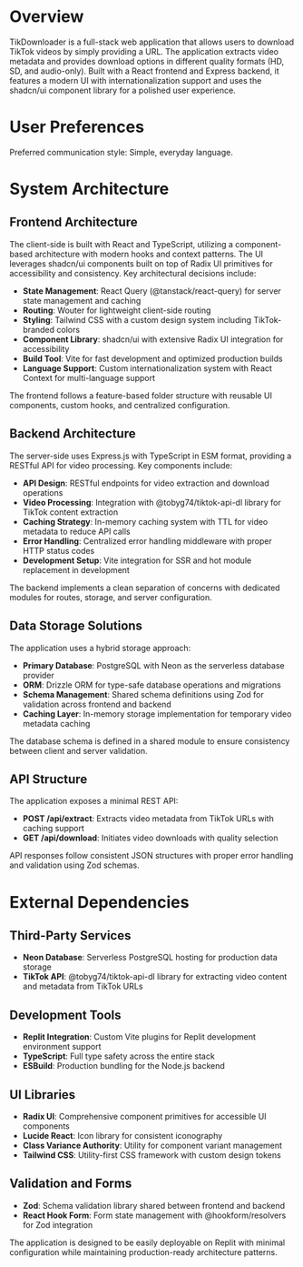 # Overview

TikDownloader is a full-stack web application that allows users to download TikTok videos by simply providing a URL. The application extracts video metadata and provides download options in different quality formats (HD, SD, and audio-only). Built with a React frontend and Express backend, it features a modern UI with internationalization support and uses the shadcn/ui component library for a polished user experience.

# User Preferences

Preferred communication style: Simple, everyday language.

# System Architecture

## Frontend Architecture
The client-side is built with React and TypeScript, utilizing a component-based architecture with modern hooks and context patterns. The UI leverages shadcn/ui components built on top of Radix UI primitives for accessibility and consistency. Key architectural decisions include:

- **State Management**: React Query (@tanstack/react-query) for server state management and caching
- **Routing**: Wouter for lightweight client-side routing
- **Styling**: Tailwind CSS with a custom design system including TikTok-branded colors
- **Component Library**: shadcn/ui with extensive Radix UI integration for accessibility
- **Build Tool**: Vite for fast development and optimized production builds
- **Language Support**: Custom internationalization system with React Context for multi-language support

The frontend follows a feature-based folder structure with reusable UI components, custom hooks, and centralized configuration.

## Backend Architecture
The server-side uses Express.js with TypeScript in ESM format, providing a RESTful API for video processing. Key components include:

- **API Design**: RESTful endpoints for video extraction and download operations
- **Video Processing**: Integration with @tobyg74/tiktok-api-dl library for TikTok content extraction
- **Caching Strategy**: In-memory caching system with TTL for video metadata to reduce API calls
- **Error Handling**: Centralized error handling middleware with proper HTTP status codes
- **Development Setup**: Vite integration for SSR and hot module replacement in development

The backend implements a clean separation of concerns with dedicated modules for routes, storage, and server configuration.

## Data Storage Solutions
The application uses a hybrid storage approach:

- **Primary Database**: PostgreSQL with Neon as the serverless database provider
- **ORM**: Drizzle ORM for type-safe database operations and migrations
- **Schema Management**: Shared schema definitions using Zod for validation across frontend and backend
- **Caching Layer**: In-memory storage implementation for temporary video metadata caching

The database schema is defined in a shared module to ensure consistency between client and server validation.

## API Structure
The application exposes a minimal REST API:

- **POST /api/extract**: Extracts video metadata from TikTok URLs with caching support
- **GET /api/download**: Initiates video downloads with quality selection

API responses follow consistent JSON structures with proper error handling and validation using Zod schemas.

# External Dependencies

## Third-Party Services
- **Neon Database**: Serverless PostgreSQL hosting for production data storage
- **TikTok API**: @tobyg74/tiktok-api-dl library for extracting video content and metadata from TikTok URLs

## Development Tools
- **Replit Integration**: Custom Vite plugins for Replit development environment support
- **TypeScript**: Full type safety across the entire stack
- **ESBuild**: Production bundling for the Node.js backend

## UI Libraries
- **Radix UI**: Comprehensive component primitives for accessible UI components
- **Lucide React**: Icon library for consistent iconography
- **Class Variance Authority**: Utility for component variant management
- **Tailwind CSS**: Utility-first CSS framework with custom design tokens

## Validation and Forms
- **Zod**: Schema validation library shared between frontend and backend
- **React Hook Form**: Form state management with @hookform/resolvers for Zod integration

The application is designed to be easily deployable on Replit with minimal configuration while maintaining production-ready architecture patterns.